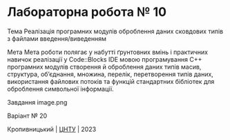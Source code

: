 # Лабораторна робота № 10

Тема 
Реалізація програмних модулів оброблення даних сковдових типів з файлами введення/виведенням

Мета 
Мета роботи полягає у набутті ґрунтовних вмінь і практичних
навичок реалізації у Code::Blocks IDE мовою програмування С++
програмних модулів створення й оброблення даних типів масив,
структура, об’єднання, множина, перелік, перетворення типів
даних, використання файлових потоків та функцій стандартних
бібліотек для оброблення символьної інформації. 

Завдання image.png

Варіант № 20


Кропивницький | <a href="http://www.kntu.kr.ua/">ЦНТУ</a> | 2023